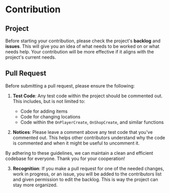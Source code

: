 # Contribution
## Project
Before starting your contribution, please check the project's **backlog** and **issues**. This will give you an idea of what needs to be worked on or what needs help. Your contribution will be more effective if it aligns with the project's current needs.
## Pull Request
Before submitting a pull request, please ensure the following:

1. **Test Code**: Any test code within the project should be commented out. This includes, but is not limited to:
    - Code for adding items
    - Code for changing locations
    - Code within the `OnPlayerCreate`, `OnShopCreate`, and similar functions

2. **Notices**: Please leave a comment above any test code that you've commented out. This helps other contributors understand why the code is commented and when it might be useful to uncomment it.

By adhering to these guidelines, we can maintain a clean and efficient codebase for everyone. Thank you for your cooperation!

3. **Recognition**: If you make a pull request for one of the needed changes, work in progress, or an issue, you will be added to the contributors list and given permission to edit the backlog. This is way the project can stay more organized.
